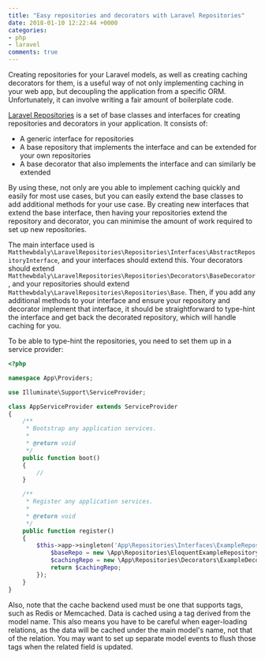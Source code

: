 ```yaml
---
title: "Easy repositories and decorators with Laravel Repositories"
date: 2018-01-10 12:22:44 +0000
categories:
- php
- laravel
comments: true
---
```


Creating repositories for your Laravel models, as well as creating caching decorators for them, is a useful way of not only implementing caching in your web app, but decoupling the application from a specific ORM. Unfortunately, it can involve writing a fair amount of boilerplate code.

[Laravel Repositories](https://github.com/matthewbdaly/laravel-repositories) is a set of base classes and interfaces for creating repositories and decorators in your application. It consists of:

* A generic interface for repositories
* A base repository that implements the interface and can be extended for your own repositories
* A base decorator that also implements the interface and can similarly be extended

By using these, not only are you able to implement caching quickly and easily for most use cases, but you can easily extend the base classes to add additional methods for your use case. By creating new interfaces that extend the base interface, then having your repositories extend the repository and decorator, you can minimise the amount of work required to set up new repositories.

The main interface used is `Matthewbdaly\LaravelRepositories\Repositories\Interfaces\AbstractRepositoryInterface`, and your interfaces should extend this. Your decorators should extend `Matthewbdaly\LaravelRepositories\Repositories\Decorators\BaseDecorator`, and your repositories should extend `Matthewbdaly\LaravelRepositories\Repositories\Base`. Then, if you add any additional methods to your interface and ensure your repository and decorator implement that interface, it should be straightforward to type-hint the interface and get back the decorated repository, which will handle caching for you.

To be able to type-hint the repositories, you need to set them up in a service provider:

```php
<?php

namespace App\Providers;

use Illuminate\Support\ServiceProvider;

class AppServiceProvider extends ServiceProvider
{
    /**
     * Bootstrap any application services.
     *
     * @return void
     */
    public function boot()
    {
        //
    }

    /**
     * Register any application services.
     *
     * @return void
     */
    public function register()
    {
        $this->app->singleton('App\Repositories\Interfaces\ExampleRepositoryInterface', function () {
            $baseRepo = new \App\Repositories\EloquentExampleRepository(new \App\Example);
            $cachingRepo = new \App\Repositories\Decorators\ExampleDecorator($baseRepo, $this->app['cache.store']);
            return $cachingRepo;
        });
    }
}
```

Also, note that the cache backend used must be one that supports tags, such as Redis or Memcached. Data is cached using a tag derived from the model name. This also means you have to be careful when eager-loading relations, as the data will be cached under the main model's name, not that of the relation. You may want to set up separate model events to flush those tags when the related field is updated.
